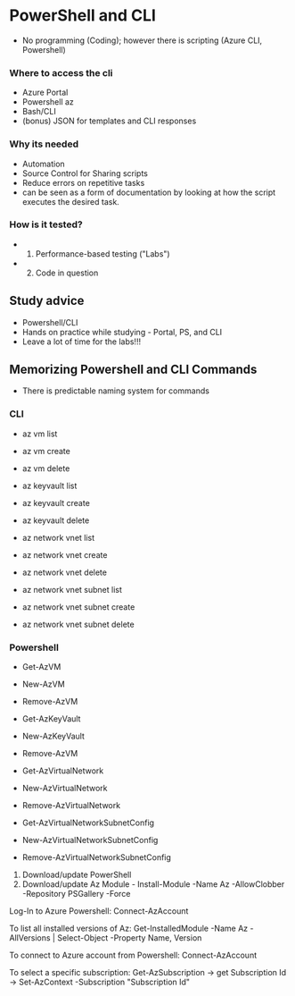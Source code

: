 # PowerShell and CLI
* No programming (Coding); however there is scripting (Azure CLI, Powershell)

### Where to access the cli
* Azure Portal
* Powershell az
* Bash/CLI
* (bonus) JSON for templates and CLI responses

### Why its needed
* Automation
* Source Control for Sharing scripts
* Reduce errors on repetitive tasks
* can be seen as a form of documentation by looking at how the script executes the desired task.

### How is it tested?
* 1. Performance-based testing ("Labs")
* 2. Code in question

## Study advice
* Powershell/CLI
* Hands on practice while studying - Portal, PS, and CLI
* Leave a lot of time for the labs!!!

## Memorizing Powershell and CLI Commands
- There is predictable naming system for commands

### CLI
- az vm list
- az vm create
- az vm delete

- az keyvault list
- az keyvault create
- az keyvault delete

- az network vnet list
- az network vnet create
- az network vnet delete

- az network vnet subnet list
- az network vnet subnet create
- az network vnet subnet delete

### Powershell
- Get-AzVM
- New-AzVM
- Remove-AzVM

- Get-AzKeyVault
- New-AzKeyVault
- Remove-AzVM

- Get-AzVirtualNetwork
- New-AzVirtualNetwork
- Remove-AzVirtualNetwork

- Get-AzVirtualNetworkSubnetConfig
- New-AzVirtualNetworkSubnetConfig
- Remove-AzVirtualNetworkSubnetConfig

1. Download/update PowerShell
2. Download/update Az Module - Install-Module -Name Az -AllowClobber -Repository PSGallery -Force

Log-In to Azure Powershell: Connect-AzAccount

To list all installed versions of Az: Get-InstalledModule -Name Az -AllVersions | Select-Object -Property Name, Version

To connect to Azure account from Powershell: Connect-AzAccount

To select a specific subscription: Get-AzSubscription -> get Subscription Id -> Set-AzContext -Subscription "Subscription Id"


#
